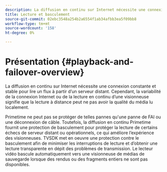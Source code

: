 ```yaml
---
description: La diffusion en continu sur Internet nécessite une connexion constante et stable pour lire un flux à partir d’un serveur distant. Cependant, la variabilité de la connexion Internet ou de la lecture en continu d’une visionneuse signifie que la lecture à distance peut ne pas avoir la qualité du média lu localement.
title: Lecture et basculement
source-git-commit: 02ebc3548a254b2a6554f1ab34afbb3ea5f09bb8
workflow-type: tm+mt
source-wordcount: '158'
ht-degree: 0%

---
```


# Présentation {#playback-and-failover-overview}

La diffusion en continu sur Internet nécessite une connexion constante et stable pour lire un flux à partir d’un serveur distant. Cependant, la variabilité de la connexion Internet ou de la lecture en continu d’une visionneuse signifie que la lecture à distance peut ne pas avoir la qualité du média lu localement.

Primetime ne peut pas se protéger de telles pannes qu&#39;une panne de FAI ou une déconnexion de câble. Toutefois, la diffusion en continu Primetime fournit une protection de basculement pour protéger la lecture de certains échecs de serveur distant ou opérationnels, ce qui améliore l’expérience des visionneuses. TVSDK met en oeuvre une protection contre le basculement afin de minimiser les interruptions de lecture et d’obtenir une lecture transparente en dépit des problèmes de transmission. Le lecteur vidéo bascule automatiquement vers une visionneuse de médias de sauvegarde lorsque des rendus ou des fragments entiers ne sont pas disponibles.
